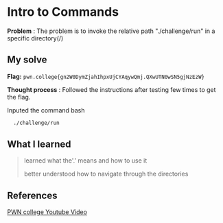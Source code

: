 
# Intro to Commands 

**Problem** : The problem is to invoke   the relative path "./challenge/run" in a specific directory(/)

## My solve

**Flag:** `pwn.college{gn2W0DymZjahIhpxUjCYAqywQmj.QXwUTN0wSN5gjNzEzW}`

**Thought process** :   Followed the instructions after testing few times  to get the flag.

Inputed the command
bash
```bash
  ./challenge/run

```

## What I learned
> learned what the'.' means and how to use it
>  
> better understood how to navigate through the directories

## References 
[PWN college Youtube Video](https://youtu.be/b67Jq6IZ3U8?list=PL-ymxv0nOtqqRAz1x90vxNbhmSkeYxHVC)
